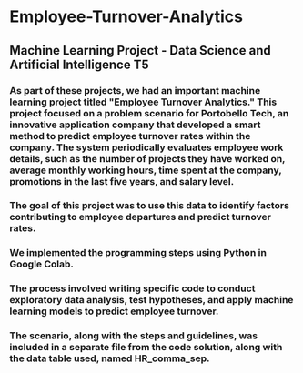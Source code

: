 # Employee-Turnover-Analytics
## Machine Learning Project - Data Science and Artificial Intelligence T5
### As part of these projects, we had an important machine learning project titled "Employee Turnover Analytics." This project focused on a problem scenario for Portobello Tech, an innovative application company that developed a smart method to predict employee turnover rates within the company. The system periodically evaluates employee work details, such as the number of projects they have worked on, average monthly working hours, time spent at the company, promotions in the last five years, and salary level. 
### The goal of this project was to use this data to identify factors contributing to employee departures and predict turnover rates.

### We implemented the programming steps using Python in Google Colab. 
### The process involved writing specific code to conduct exploratory data analysis, test hypotheses, and apply machine learning models to predict employee turnover. 
### The scenario, along with the steps and guidelines, was included in a separate file from the code solution, along with the data table used, named HR_comma_sep. 
